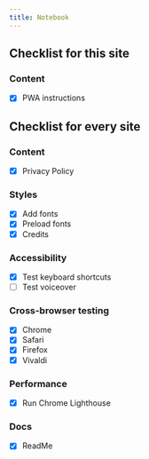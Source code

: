 ```yaml
---
title: Notebook
---
```


## Checklist for this site

### Content

- [x] PWA instructions

## Checklist for every site

### Content

- [x] Privacy Policy

### Styles

- [x] Add fonts
- [x] Preload fonts
- [x] Credits

### Accessibility

- [x] Test keyboard shortcuts
- [ ] Test voiceover

### Cross-browser testing

- [x] Chrome
- [x] Safari
- [x] Firefox
- [x] Vivaldi

### Performance

- [x] Run Chrome Lighthouse

### Docs

- [x] ReadMe
